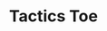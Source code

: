 ---
title: Tactics Toe
layout: game
categories: gamejam
type: gamejam

# Project Overview
heading: ""
summary: "A quick 3 hour gamejam I did after I saw the board game Gobblet Gobblers. <small>Trijam #179</small>"

# Media
icon: ""
picture: "https://1drv.ms/i/s!Ap7Df9xJ6JSVg-AHQKp0LY7UNpT3zA?embed=1&width=315&height=250"

# Game Embed
isgameembed: true
gameembed: "https://itch.io/embed-upload/6219440"
widgetembed: "https://itch.io/embed/1633217"

# Project Details
status: "Done"
duration: "3 Hours"
dates: "July 2022"
tools: [Unity]
roles: [Programming]
credits: [Amy Elliott]
repo: ""
statslink: ""
itch: "https://amy-elliott.itch.io/tactics-toe-3hr-gamejam"
---